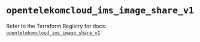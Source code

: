 # `opentelekomcloud_ims_image_share_v1`

Refer to the Terraform Registry for docs: [`opentelekomcloud_ims_image_share_v1`](https://registry.terraform.io/providers/opentelekomcloud/opentelekomcloud/1.36.38/docs/resources/ims_image_share_v1).
